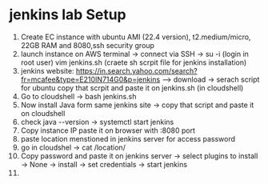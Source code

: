 # jenkins lab Setup
1. Create EC instance with ubuntu AMI (22.4 version), t2.medium/micro, 22GB RAM and 8080,ssh security group
2. launch instance on AWS terminal -> connect via SSH -> su -i (login in root user) vim jenkins.sh (craete sh scrpit file for jenkins installation)
3. jenkins website: https://in.search.yahoo.com/search?fr=mcafee&type=E210IN714G0&p=jenkins  --> download -> serach script for ubuntu copy that scrpit and paste it on jenkins.sh (in cloudshell)
4. Go to cloudshell -> bash jenkins.sh
5. Now install Java form same jenkins site -> copy that script and paste it on cloudshell
6. check java --version -> systemctl start jenkins
7. Copy instance IP paste it on browser with :8080 port
8. paste location menstioned in jenkins server for access password
9. go in cloudshel -> cat /location/
10. Copy password and paste it on jenkins server -> select plugins to install -> None -> install -> set credentials -> start jenkins 
11. 
